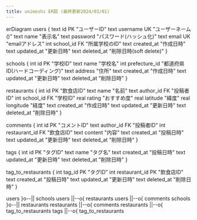 ```yaml
---
title: unimeshi ER図 (最終更新2024/03/01)
---
```

erDiagram
users {
    text id PK "ユーザーID"
    text username UK "ユーザーネーム()"
    text name "表示名"
    text password "パスワード(ハッシュ化)"
    text email UK "emailアドレス"
    int school_id FK "所属学校のID"
    text created_at "作成日時"
    text updated_at "更新日時"
    text deleted_at "削除日時(soft delete)"
}

schools {
    int id PK "学校ID"
    text name "学校名"
    int prefecture_id "都道府県ID(ハードコーディング)"
    text address "住所"
    text created_at "作成日時"
    text updated_at "更新日時"
    text deleted_at "削除日時"
}

restaurants {
    int id PK "飲食店ID"
    text name "名前"
    text author_id FK "投稿者ID"
    int school_id FK "学校ID"
    real rating "おすすめ度"
    real latitude "緯度"
    real longitude "経度"
    text created_at "作成日時"
    text updated_at "更新日時"
    text deleted_at "削除日時"
}

comments { 
    int id PK "コメントID"
    text author_id FK "投稿者ID"
    int restaurant_id FK "飲食店ID"
    text content "内容"
    text created_at "投稿日時"
    text updated_at "更新日時"
    text deleted_at "削除日時"
}

tags {
    int id PK "タグID"
    text name "タグ名"
    text created_at "投稿日時"
    text updated_at "更新日時"
    text deleted_at "削除日時"
}

tag_to_restaurants {
    int tag_id PK "タグID"
    int restaurant_id PK "飲食店ID"
    text created_at "投稿日時"
    text updated_at "更新日時"
    text deleted_at "削除日時"
}

users }o--|| schools 
users ||--o{ restaurants
users ||--o{ comments
schools }o--|| restaurants
restaurants ||--o{ comments
restaurants ||--o{ tag_to_restaurants
tags ||--o{ tag_to_restaurants
